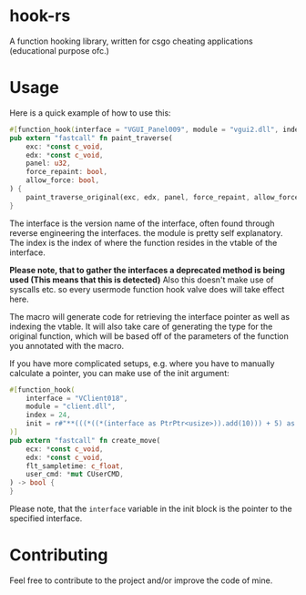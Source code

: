 # hook-rs
A function hooking library, written for csgo cheating applications (educational purpose ofc.)

# Usage
Here is a quick example of how to use this:
```rust
#[function_hook(interface = "VGUI_Panel009", module = "vgui2.dll", index = 41)]
pub extern "fastcall" fn paint_traverse(
    exc: *const c_void,
    edx: *const c_void,
    panel: u32,
    force_repaint: bool,
    allow_force: bool,
) {
    paint_traverse_original(exc, edx, panel, force_repaint, allow_force);
}
```

The interface is the version name of the interface, often found through reverse engineering the interfaces.
the module is pretty self explanatory.
The index is the index of where the function resides in the vtable of the interface.

**Please note, that to gather the interfaces a deprecated method is being used (This means that this is detected)**
Also this doesn't make use of syscalls etc. so every usermode function hook valve does will take effect here.

The macro will generate code for retrieving the interface pointer as well as indexing the vtable.
It will also take care of generating the type for the original function, which will be based off of the parameters of the function you annotated with the macro.

If you have more complicated setups, e.g. where you have to manually calculate a pointer, you can make use of the init argument:

```rust
#[function_hook(
    interface = "VClient018",
    module = "client.dll",
    index = 24,
    init = r#"**(((*((*(interface as PtrPtr<usize>)).add(10))) + 5) as PtrPtrPtr<usize>)"#
)]
pub extern "fastcall" fn create_move(
    ecx: *const c_void,
    edx: *const c_void,
    flt_sampletime: c_float,
    user_cmd: *mut CUserCMD,
) -> bool {
}
```

Please note, that the `interface` variable in the init block is the pointer to the specified interface.

# Contributing

Feel free to contribute to the project and/or improve the code of mine.
